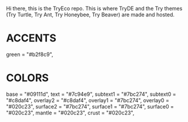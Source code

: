 Hi there, this is the TryEco repo.
This is where TryDE and the Try themes (Try Turtle, Try Ant, Try Honeybee, Try Beaver) are made and hosted.

# ACCENTS
green = "#b2f8c9",

# COLORS
base = "#09111d",
text = "#7c94e9",
subtext1 = "#7bc274",
subtext0 = "#c8daf4",
overlay2 = "#c8daf4",
overlay1 = "#7bc274",
overlay0 = "#020c23",
surface2 = "#7bc274",
surface1 = "#7bc274",
surface0 = "#020c23",
mantle = "#020c23",
crust = "#020c23",
